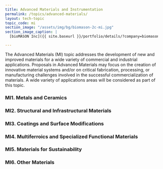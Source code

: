 ```yaml
---
title: Advanced Materials and Instrumentation
permalink: /topics/advanced-materials/
layout: tech-topic
topic_code: mi
section_image: "/assets/img/bg/biomason-2c-mi.jpg"
section_image_caption: |
  [bioMASON Inc]({{ site.baseurl }}/portfolio/details/?company=biomason-inc#biomason-inc) interior and exterior façade tile made with biocement, which is less costly and more sustainable than its traditional counterpart

---
```


The Advanced Materials (MI) topic addresses the development of new and improved materials for a wide variety of commercial and industrial applications. Proposals in Advanced Materials may focus on the creation of innovative material systems and/or on critical fabrication, processing, or manufacturing challenges involved in the successful commercialization of materials. A wide variety of applications areas will be considered as part of this topic.  

### MI1. Metals and Ceramics

### MI2. Structural and Infrastructural Materials

### MI3. Coatings and Surface Modifications 

### MI4. Multiferroics and Specialized Functional Materials 

### MI5. Materials for Sustainability 

### MI6. Other Materials
